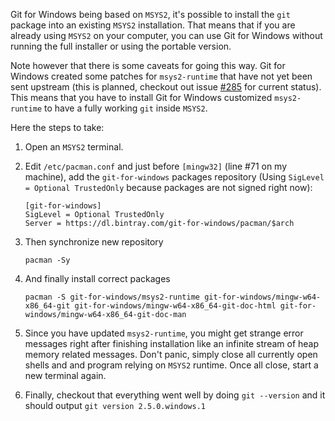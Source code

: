 Git for Windows being based on `MSYS2`, it's possible to install the `git` package into an existing `MSYS2` installation. That means that if you are already using `MSYS2` on your computer, you can use Git for Windows without running the full installer or using the portable version.

Note however that there is some caveats for going this way. Git for Windows created some patches for `msys2-runtime` that have not yet been sent upstream (this is planned, checkout out issue [#285](https://github.com/git-for-windows/git/issues/284) for current status). This means that you have to install Git for Windows customized `msys2-runtime` to have a fully working `git` inside `MSYS2`.

Here the steps to take:

 1. Open an `MSYS2` terminal.
 2. Edit `/etc/pacman.conf` and just before `[mingw32]` (line #71 on my machine), add the `git-for-windows` packages repository (Using `SigLevel = Optional TrustedOnly` because packages are not signed right now):
        
        [git-for-windows]
        SigLevel = Optional TrustedOnly
        Server = https://dl.bintray.com/git-for-windows/pacman/$arch 

 3. Then synchronize new repository
      
        pacman -Sy

 4. And finally install correct packages

        pacman -S git-for-windows/msys2-runtime git-for-windows/mingw-w64-x86_64-git git-for-windows/mingw-w64-x86_64-git-doc-html git-for-windows/mingw-w64-x86_64-git-doc-man

 5. Since you have updated `msys2-runtime`, you might get strange error messages right after finishing installation like an infinite stream of heap memory related messages. Don't panic, simply close all currently open shells and and program relying on `MSYS2` runtime. Once all close, start a new terminal again. 

 6. Finally, checkout that everything went well by doing `git --version` and it should output `git version 2.5.0.windows.1`